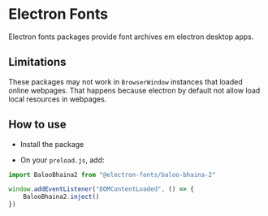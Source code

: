 # Electron Fonts

Electron fonts packages provide font archives em electron desktop apps.

## Limitations

These packages may not work in `BrowserWindow` instances that loaded online webpages. That happens because electron by default not allow load local resources in webpages.

## How to use

* Install the package

* On your `preload.js`, add:

```ts
import BalooBhaina2 from "@electron-fonts/baloo-bhaina-2"

window.addEventListener("DOMContentLoaded", () => {
    BalooBhaina2.inject()
})
```